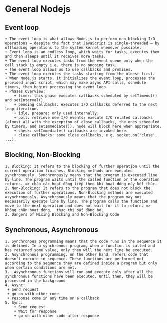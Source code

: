 # General Nodejs

## Event loop
    + The event loop is what allows Node.js to perform non-blocking I/O operations — despite the fact that JavaScript is single-threaded — by offloading operations to the system kernel whenever possible.
    + Event loop is an endless loop, which waits for tasks, executes them and then sleeps until it receives more tasks.
    + The event loop executes tasks from the event queue only when the call stack is empty i.e. there is no ongoing task.
    + The event loop allows us to use callbacks and promises.
    + The event loop executes the tasks starting from the oldest first.
    + When Node.js starts, it initializes the event loop, processes the provided input script, which may make async API calls, schedule timers, then begins processing the event loop.
    + Phases Overview:
        + timer: this phase executes callbacks scheduled by setTimeout() and setInterval().
        + pending callbacks: executes I/O callbacks deferred to the next loop iteration.
        + idle, prepare: only used internally.
        + poll: retrieve new I/O events; execute I/O related callbacks (almost all with the exception of close callbacks, the ones scheduled by timers, and setImmediate()); node will block here when appropriate.
        + check: setImmediate() callbacks are invoked here.
        + close callbacks: some close callbacks, e.g. socket.on('close', ...).
## Blocking, Non-Blocking
    1. Blocking: It refers to the blocking of further operation until the current operation finishes. Blocking methods are executed synchronously. Synchronously means that the program is executed line by line. The program waits until the called function or the operation returns. => chặn các hoạt động tiếp theo khi hoạt động này kết thúc.
    2. Non-Blocking: It refers to the program that does not block the execution of further operations. Non-Blocking methods are executed asynchronously. Asynchronously means that the program may not necessarily execute line by line. The program calls the function and move to the next operation and does not wait for it to return. => không chặn hoạt động,  thực thi bất đồng bộ.
    3. Dangers of Mixing Blocking and Non-Blocking Code
## Synchronous, Asynchronous 
    1. Synchronous programming means that the code runs in the sequence it is defined. In a synchronous program, when a function is called and has returned some value, only then will the next line be executed.
    2. Asynchronous programming, on the other hand, refers code that doesn't execute in sequence. These functions are performed not according to the sequence they are defined inside a program but only when certain conditions are met.
    3.  Asynchronous functions will run and execute only after all the synchronous functions have been executed. Until then, they will be processed in the background
    4. Async:
     + Send request
     + go on with other code
     + response come in any time on a callback
    5. Sync:
        + Send request
        + Wait for response
        + go on with other code after response